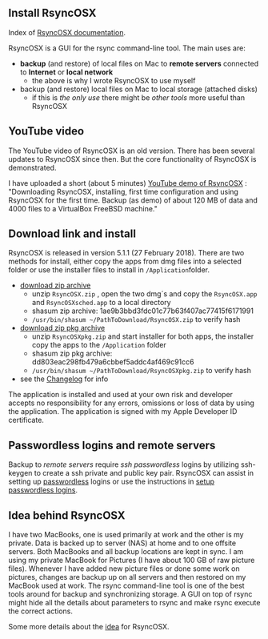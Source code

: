 
## Install RsyncOSX

Index of [RsyncOSX documentation](https://rsyncosx.github.io/Documentation/).

RsyncOSX is a GUI for the rsync command-line tool. The main uses are:

- **backup** (and restore) of local files on Mac to **remote servers** connected to **Internet** or **local network**
	- the above is why I wrote RsyncOSX to use myself
- backup (and restore) local files on Mac to local storage (attached disks)
	- if this is *the only use* there might be *other tools* more useful than RsyncOSX

## YouTube video

The YouTube video of RsyncOSX is an old version. There has been several updates to RsyncOSX since then. But the core functionality of RsyncOSX is demonstrated.

I have uploaded a short (about 5 minutes) [YouTube demo of RsyncOSX](https://www.youtube.com/watch?v=ty1r7yvgExo) : "Downloading RsyncOSX, installing, first time configuration and using RsyncOSX for the first time. Backup (as demo) of about 120 MB of data and 4000 files to a VirtualBox FreeBSD machine."

## Download link and install

RsyncOSX is released in version 5.1.1 (27 February 2018). There are two methods for install, either copy the apps from dmg files into a selected folder or use the installer files to install in `/Application`folder. 

- [download zip archive](https://github.com/rsyncOSX/RsyncOSX/releases/download/v5.1.1/RsyncOSX.zip)
	- unzip `RsyncOSX.zip` , open the two dmg´s and copy the `RsyncOSX.app` and `RsyncOSXsched.app` to a local directory
	- shasum zip archive: 1ae9b3bbd3fdc01c77b63f407ac77415f6171991
	- `/usr/bin/shasum ~/PathToDownload/RsyncOSX.zip` to verify hash
- [download zip pkg archive](https://github.com/rsyncOSX/RsyncOSX/releases/download/v5.1.1/RsyncOSXpkg.zip)
	- unzip `RsyncOSXpkg.zip` and start installer for both apps, the installer copy the apps to the `/Application` folder
	- shasum zip pkg archive: dd803eac298fb479a6cbbef5addc4af469c91cc6
	- `/usr/bin/shasum ~/PathToDownload/RsyncOSXpkg.zip` to verify hash
- see the [Changelog](Changelog.md) for info

The application is installed and used at your own risk and developer accepts no responsibility for any errors, omissions or loss of data by using the application. The application is signed with my Apple Developer ID certificate.

## Passwordless logins and remote servers

Backup to *remote servers* require *ssh passwordless* logins by utilizing ssh-keygen to create a ssh private and public key pair. RsyncOSX can assist in setting up [passwordless](ssh.md) logins or use the instructions in [setup passwordless logins](PasswordlessLogin.md).

## Idea behind RsyncOSX

I have two MacBooks, one is used primarily at work and the other is my private. Data is backed up to server (NAS) at home and to one offsite servers. Both MacBooks and all backup locations are kept in sync. I am using my private MacBook for Pictures (I have about 100 GB of raw picture files). Whenever I have added new picture files or done some work on pictures, changes are backup up on all servers and then restored on my MacBook used at work. The rsync command-line tool is one of the best tools around for backup and synchronizing storage. A GUI on top of rsync might hide all the details about parameters to rsync and make rsync execute the correct actions.

Some more details about the [idea](Idea.md) for RsyncOSX.
